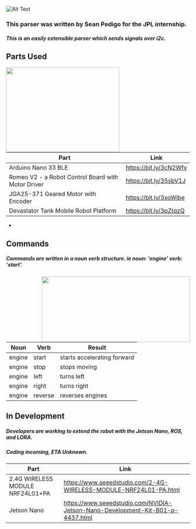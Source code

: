 ![Alt Text](https://i.imgur.com/oFvHeAo.png)

### This parser was written by Sean Pedigo for the JPL internship.  
##### This is an easily extensible parser which sends signals over i2c.  
  
## Parts Used  

<img align="left" width="310" height="232" src="https://i.imgur.com/iFnLEYq.jpg">

Part | Link
------------ | -------------
Arduino Nano 33 BLE | https://bit.ly/3cN2Wfv  
Romeo V2 - a Robot Control Board with Motor Driver | https://bit.ly/35sbV1J  
JGA25-371 Geared Motor with Encoder | https://bit.ly/3xoWjbe  
Devastator Tank Mobile Robot Platform | https://bit.ly/3pZtqzQ
  
-   
  
## Commands 
##### Commands are written in a noun verb structure. ie noun: 'engine' verb: 'start'.

<img align="right" height="179" width="406" src="https://i.imgur.com/ImjASxp.png">

Noun | Verb | Result
------------ | ------------- | -------------
engine | start | starts accelerating forward  
engine | stop | stops moving  
engine | left | turns left  
engine | right | turns right  
engine | reverse | reverses engines  

## In Development
##### Developers are working to extend the robot with the Jetson Nano, ROS, and LORA.
##### Coding incoming, ETA Unknown.

Part | Link
------------ | -------------
2.4G WIRELESS MODULE NRF24L01+PA | https://www.seeedstudio.com/2-4G-WIRELESS-MODULE-NRF24L01-PA.html
Jetson Nano | https://www.seeedstudio.com/NVIDIA-Jetson-Nano-Development-Kit-B01-p-4437.html
